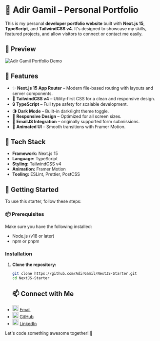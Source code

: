 # 💼 Adir Gamil – Personal Portfolio

This is my personal **developer portfolio website** built with **Next.js 15**, **TypeScript**, and **TailwindCSS v4**. It's designed to showcase my skills, featured projects, and allow visitors to connect or contact me easily.

## 🎥 Preview

![Adir Gamil Portfolio Demo](https://res.cloudinary.com/dhweqnxgd/image/upload/v1744019815/portfolioss_juh8bn.png)

## 🚀 Features

- ✨ **Next.js 15 App Router** – Modern file-based routing with layouts and server components.
- 🎨 **TailwindCSS v4** – Utility-first CSS for a clean and responsive design.
- 🔒 **TypeScript** – Full type safety for scalable development.
- 🌗 **Dark Mode** – Built-in dark/light theme toggle.
- 📱 **Responsive Design** – Optimized for all screen sizes.
- 🔧 **EmailJS Integration** – originally supported form submissions.
- 🧠 **Animated UI** – Smooth transitions with Framer Motion.

## 🧰 Tech Stack

- **Framework:** Next.js 15
- **Language:** TypeScript
- **Styling:** TailwindCSS v4
- **Animation:** Framer Motion
- **Tooling:** ESLint, Prettier, PostCSS

## 🚀 Getting Started

To use this starter, follow these steps:

### 📦 Prerequisites

Make sure you have the following installed:

- Node.js (v18 or later)
- npm or pnpm

### Installation

1. **Clone the repository:**

   ```bash
   git clone https://github.com/AdirGamil/NextJS-Starter.git
   cd NextJS-Starter

   ```

   ## 📫 Connect with Me

- <img width="20" height="20" src="https://img.icons8.com/fluent/48/000000/email-open.png" alt="Email"/> [Email](mailto:2000adir2000@gmail.com)
- <img width="20" height="20" src="https://img.icons8.com/fluent/48/000000/github.png" alt="GitHub"/> [GitHub](https://github.com/AdirGamil)
- <img width="20" height="20" src="https://img.icons8.com/fluent/48/000000/linkedin.png" alt="LinkedIn"/> [LinkedIn](https://www.linkedin.com/in/adirg/)

Let's code something awesome together! 🚀
